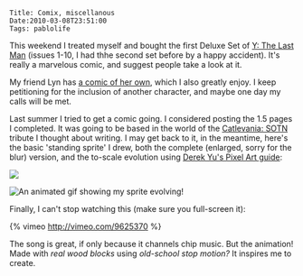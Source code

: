     Title: Comix, miscellanous
    Date:2010-03-08T23:51:00
    Tags: pablolife

This weekend I treated myself and bought the first Deluxe Set of [Y: The Last 
Man][1] (issues 1-10, I had thhe second set before by a happy accident). It's
really a marvelous comic, and suggest people take a look at it.

My friend Lyn has [a comic of her own][2], which I also greatly enjoy. I keep
petitioning for the inclusion of another character, and maybe one day my calls
will be met.

Last summer I tried to get a comic going. I considered posting the 1.5 pages I
completed. It was going to be based in the world of the [Catlevania: SOTN][3]
tribute I thought about writing. I may get back to it, in the meantime, here's
the basic 'standing sprite' I drew, both the complete (enlarged, sorry for the
blur) version, and the to-scale evolution using [Derek Yu's Pixel Art
guide][4]:

[![][5]][6]

![An animated gif showing my sprite evolving!][7]

Finally, I can't stop watching this (make sure you full-screen it):

{% vimeo http://vimeo.com/9625370 %}

The song is great, if only because it channels chip music. But the animation!
Made with _real wood blocks_ using _old-school stop motion?_ It inspires me to
create.


   [1]: http://en.wikipedia.org/wiki/Y:_The_Last_Man
   [2]: http://semblare.com/Fortune_Memories/index.php
   [3]: http://en.wikipedia.org/wiki/Castlevania:_Symphony_of_the_Night
   [4]: http://www.derekyu.com/?page_id=218
   [5]: http://3.bp.blogspot.com/_3ys1dwfzc2w/S5YAqTzF7ZI/AAAAAAAAACg/GKFelWiINQE/s320/EstragonLarge.png
   [6]: http://3.bp.blogspot.com/_3ys1dwfzc2w/S5YAqTzF7ZI/AAAAAAAAACg/GKFelWiINQE/s1600-h/EstragonLarge.png
   [7]: http://pw.brown.edu/~paul/EstragonEvolve.gif
